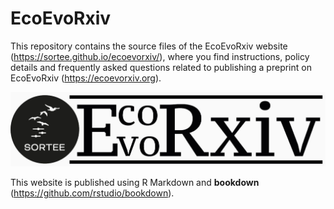 # EcoEvoRxiv

This repository contains the source files of the EcoEvoRxiv website (<https://sortee.github.io/ecoevorxiv/>), where you find instructions, policy details and frequently asked questions related to publishing a preprint on EcoEvoRxiv (https://ecoevorxiv.org).

![](assets/logo.jpg)

This website is published using R Markdown and **bookdown** (<https://github.com/rstudio/bookdown>).
